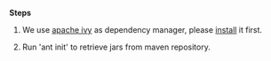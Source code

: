 **Steps**

  1. We use [apache ivy](http://ant.apache.org/ivy/) as dependency manager, please   [install](http://ant.apache.org/ivy/history/latest-milestone/install.html) it first.

  1. Run 'ant init' to retrieve jars from maven repository.